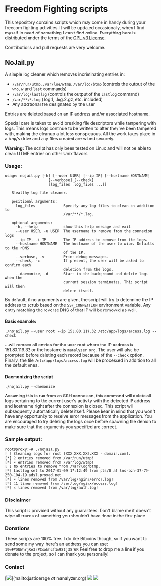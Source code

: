 # Freedom Fighting scripts

This repository contains scripts which may come in handy during your freedom fighting activities. It will be updated
occasionally, when I find myself in need of something I can't find online.
Everything here is distributed under the terms of the [GPL v3 License](https://www.gnu.org/licenses/gpl.html).

Contributions and pull requests are very welcome.

## NoJail.py

A simple log cleaner which removes incriminating entries in:

* `/var/run/utmp`, `/var/log/wtmp`, `/var/log/btmp` (controls the output of the `who`, `w` and `last` commands)
* `/var/log/lastlog` (controls the output of the `lastlog` command)
* `/var/**/*.log` (.log.1, .log.2.gz, etc. included)
* Any additional file designated by the user

Entries are deleted based on an IP address and/or associated hostname.

Special care is taken to avoid breaking file descriptors while tampering with logs. This means logs continue to be
written to after they've been tampered with, making the cleanup a lot less conspicuous. All the work takes place in a
*tmpfs* drive and any files created are wiped securely.

**Warning:** The script has only been tested on Linux and will not be able to clean UTMP entries on other Unix flavors.

### Usage:
```
usage: nojail.py [-h] [--user USER] [--ip IP] [--hostname HOSTNAME]
                    [--verbose] [--check]
                    [log_files [log_files ...]]

   Stealthy log file cleaner.

   positional arguments:
     log_files             Specify any log files to clean in addition to
                           /var/**/*.log.

   optional arguments:
     -h, --help            show this help message and exit
     --user USER, -u USER  The username to remove from the connexion logs.
     --ip IP, -i IP        The IP address to remove from the logs.
     --hostname HOSTNAME   The hostname of the user to wipe. Defaults to the rDNS
                           of the IP.
     --verbose, -v         Print debug messages.
     --check, -c           If present, the user will be asked to confirm each
                           deletion from the logs.
     --daemonize, -d       Start in the background and delete logs when the
                           current session terminates. This script will then
                           delete itself.

```

By default, if no arguments are given, the script will try to determine the IP address to scrub based on the
`SSH_CONNECTION` environment variable. Any entry matching the reverse DNS of that IP will be removed as well.

#### Basic example:

```
./nojail.py --user root --ip 151.80.119.32 /etc/app/logs/access.log --check
```
...will remove all entries for the user root where the IP address is 151.80.119.32 or the hostame is `manalyzer.org`.
The user will also be prompted before deleting each record because of the `--check` option. Finally, the file
`/etc/app/logs/access.log` will be processed in addition to all the default ones.

#### Daemonizing the script

```
./nojail.py --daemonize
```
Assuming this is run from an SSH connexion, this command will delete all logs pertaining to the current user's activity
with the detected IP address and hostname right after the connexion is closed. This script will subsequently
automatically delete itself.
Please bear in mind that you won't have any opportunity to receive error messages from the application. You are encouraged
to try deleting the logs once before spawning the demon to make sure that the arguments you specified are correct.

### Sample output:
```
root@proxy:~# ./nojail.py
[ ] Cleaning logs for root (XXX.XXX.XXX.XXX - domain.com).
[*] 2 entries removed from /var/run/utmp!
[*] 4 entries removed from /var/log/wtmp!
[ ] No entries to remove from /var/log/btmp.
[*] Lastlog set to 2017-01-09 17:12:49 from pts/0 at lns-bzn-37-79-250-104-19.adsl.proxad.net
[*] 4 lines removed from /var/log/nginx/error.log!
[*] 11 lines removed from /var/log/nginx/access.log!
[*] 4 lines removed from /var/log/auth.log!
```

### Disclaimer
This script is provided without any guarantees.
Don't blame me it doesn't wipe all traces of something you shouldn't have done in the first place.

### Donations
These scripts are 100% free. I do like Bitcoins though, so if you want to send some my way, here's an address you can
use: ```19wFVDUWhrjRe3rPCsokhcf1w9Stj3Sr6K```
Feel free to drop me a line if you donate to the project, so I can thank you personally!

### Contact
[![](http://manalyzer.org/static/mail.png)](mailto:justicerage *at* manalyzer.org)
[![](http://manalyzer.org/static/twitter.png)](https://twitter.com/JusticeRage)
[![](http://manalyzer.org/static/gpg.png)](https://pgp.mit.edu/pks/lookup?op=vindex&search=0x40E9F0A8F5EA8754)